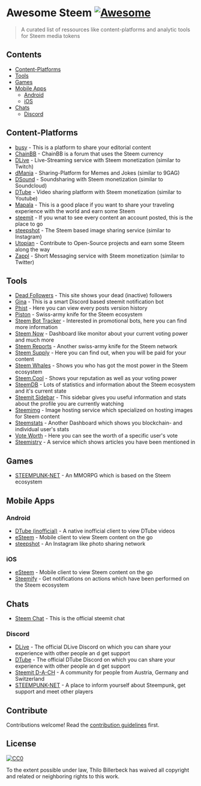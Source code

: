 # Awesome Steem [![Awesome](https://cdn.rawgit.com/sindresorhus/awesome/d7305f38d29fed78fa85652e3a63e154dd8e8829/media/badge.svg)](https://github.com/sindresorhus/awesome)

> A curated list of ressources like content-platforms and analytic tools for Steem media tokens


## Contents

- [Content-Platforms](#content-platforms)
- [Tools](#tools)
- [Games](#games)
- [Mobile Apps](#mobile-apps)
    - [Android](#android)
    - [iOS](#ios)
- [Chats](#chats)
    - [Discord](#discord)

## Content-Platforms

- [busy](https://busy.org/) - This is a platform to share your editorial content
- [ChainBB](https://chainbb.com/) - ChainBB is a forum that uses the Steem currency
- [DLive](https://dlive.io/) - Live-Streaming service with Steem monetization (similar to Twitch)
- [dMania](https://dmania.lol/) - Sharing-Platform for Memes and Jokes (similar to 9GAG)
- [DSound](https://dsound.audio/) - Soundsharing with Steem monetization (similar to Soundcloud)
- [DTube](https://d.tube/) - Video sharing platform with Steem monetization (similar to Youtube)
- [Mapala](https://mapala.net/en/) - This is a good place if you want to share your traveling experience with the world and earn some Steem
- [steemit](https://steemit.com) - If you wnat to see every content an account posted, this is the place to go
- [steepshot](http://steepshot.io/) - The Steem based image sharing service (similar to Instagram)
- [Utopian](http://utopian.io/) - Contribute to Open-Source projects and earn some Steem along the way
- [Zappl](https://zappl.com/) - Short Messaging service with Steem monetization (similar to Twitter)

## Tools

- [Dead Followers](http://steemit.deadfollowers.info/) - This site shows your dead (inactive) followers
- [Gina](https://steemit.com/introduceyourself/@ginabot/hi-i-am-gina-i-m-here-to-help) - This is a smart Discord based steemit notification bot
- [Phist](https://phist.steemdata.com/) - Here you can view every posts version history
- [Piston](http://piston.rocks/) - Swiss-army knife for the Steem ecosystem
- [Steem Bot Tracker](https://steembottracker.com/) - Interested in promotional bots, here you can find more information
- [Steem Now](https://www.steemnow.com/) - Dashboard like monitor about your current voting power and much more
- [Steem Reports](http://www.steemreports.com/) - Another swiss-army knife for the Steem network
- [Steem Supply](http://steem.supply/) - Here you can find out, when you will be paid for your content
- [Steem Whales](http://steemwhales.com/) - Shows you who has got the most power in the Steem ecosystem
- [Steem.Cool](http://steem.cool/) - Shows your reputation as well as your voting power
- [SteemDB](https://steemdb.com/) - Lots of statistics and information about the Steem ecosystem and it's current state
- [Steemit Sidebar](https://utopian.io/utopian-io/@mwfiae/steemit-sidebar) - This sidebar gives you useful information and stats about the profile you are currently watching
- [Steemimg](http://steemimg.com/) - Image hosting service which specialized on hosting images for Steem content
- [Steemstats](http://steemstats.com/) - Another Dashboard which shows you blockchain- and individual user's stats
- [Vote Worth](http://www.steemdollar.com/dollar_per_vote.php?) - Here you can see the worth of a specific user's vote
- [Steemistry](http://steemistry.com/steemit-mentions-tool) - A service which shows articles you have been mentioned in

## Games

- [STEEMPUNK-NET](https://www.steempunk.net/) - An MMORPG which is based on the Steem ecosystem

## Mobile Apps

### Android
- [DTube (inofficial)](https://github.com/powerpoint45/dtube-mobile-unofficial) - A native inofficial client to view DTube videos
- [eSteem](https://play.google.com/store/apps/details?id=com.netsolutions.esteem&hl=de) - Mobile client to view Steem content on the go
- [steepshot](https://play.google.com/store/apps/details?id=com.droid.steepshot&rdid=com.droid.steepshot) - An Instagram like photo sharing network

### iOS
- [eSteem](https://itunes.apple.com/de/app/esteem-mobile/id1141397898?mt=8) - Mobile client to view Steem content on the go
- [Steemify](https://itunes.apple.com/app/steemify/id1290154477) - Get notifications on actions which have been performed on the Steem ecosystem


## Chats
- [Steem Chat](http://steemit.chat/) - This is the official steemit chat


### Discord
- [DLive](https://discord.gg/qzsJqMA) - The official DLive Discord on which you can share your experience with other people an d get support
- [DTube](https://discord.gg/6bzJWyW) - The official DTube Discord on which you can share your experience with other people an d get support
- [Steemit D-A-CH](https://discord.gg/xpb43eK) - A community for people from Austria, Germany and Switzerland
- [STEEMPUNK-NET](https://discord.gg/baax5eS) - A place to inform yourself about Steempunk, get support and meet other players

## Contribute

Contributions welcome! Read the [contribution guidelines](contributing.md) first.

## License

[![CC0](http://mirrors.creativecommons.org/presskit/buttons/88x31/svg/cc-zero.svg)](http://creativecommons.org/publicdomain/zero/1.0)

To the extent possible under law, Thilo Billerbeck has waived all copyright and
related or neighboring rights to this work.

